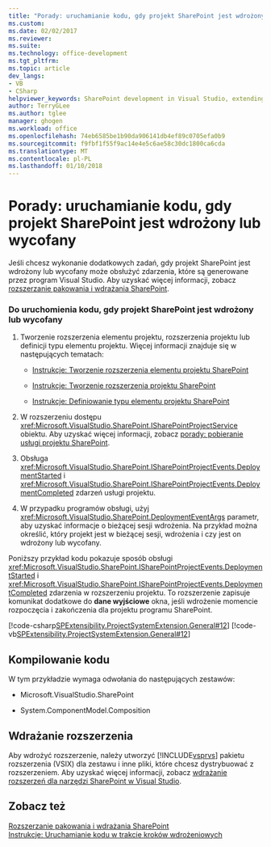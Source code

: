 ```yaml
---
title: "Porady: uruchamianie kodu, gdy projekt SharePoint jest wdrożony lub wycofany | Dokumentacja firmy Microsoft"
ms.custom: 
ms.date: 02/02/2017
ms.reviewer: 
ms.suite: 
ms.technology: office-development
ms.tgt_pltfrm: 
ms.topic: article
dev_langs:
- VB
- CSharp
helpviewer_keywords: SharePoint development in Visual Studio, extending deployment
author: TerryGLee
ms.author: tglee
manager: ghogen
ms.workload: office
ms.openlocfilehash: 74eb6585be1b90da906141db4ef89c0705efa0b9
ms.sourcegitcommit: f9fbf1f55f9ac14e4e5c6ae58c30dc1800ca6cda
ms.translationtype: MT
ms.contentlocale: pl-PL
ms.lasthandoff: 01/10/2018
---
```

# <a name="how-to-run-code-when-a-sharepoint-project-is-deployed-or-retracted"></a>Porady: uruchamianie kodu, gdy projekt SharePoint jest wdrożony lub wycofany
  Jeśli chcesz wykonanie dodatkowych zadań, gdy projekt SharePoint jest wdrożony lub wycofany może obsłużyć zdarzenia, które są generowane przez program Visual Studio. Aby uzyskać więcej informacji, zobacz [rozszerzanie pakowania i wdrażania SharePoint](../sharepoint/extending-sharepoint-packaging-and-deployment.md).  
  
### <a name="to-run-code-when-a-sharepoint-project-is-deployed-or-retracted"></a>Do uruchomienia kodu, gdy projekt SharePoint jest wdrożony lub wycofany  
  
1.  Tworzenie rozszerzenia elementu projektu, rozszerzenia projektu lub definicji typu elementu projektu. Więcej informacji znajduje się w następujących tematach:  
  
    -   [Instrukcje: Tworzenie rozszerzenia elementu projektu SharePoint](../sharepoint/how-to-create-a-sharepoint-project-item-extension.md)  
  
    -   [Instrukcje: Tworzenie rozszerzenia projektu SharePoint](../sharepoint/how-to-create-a-sharepoint-project-extension.md)  
  
    -   [Instrukcje: Definiowanie typu elementu projektu SharePoint](../sharepoint/how-to-define-a-sharepoint-project-item-type.md)  
  
2.  W rozszerzeniu dostępu <xref:Microsoft.VisualStudio.SharePoint.ISharePointProjectService> obiektu. Aby uzyskać więcej informacji, zobacz [porady: pobieranie usługi projektu SharePoint](../sharepoint/how-to-retrieve-the-sharepoint-project-service.md).  
  
3.  Obsługa <xref:Microsoft.VisualStudio.SharePoint.ISharePointProjectEvents.DeploymentStarted> i <xref:Microsoft.VisualStudio.SharePoint.ISharePointProjectEvents.DeploymentCompleted> zdarzeń usługi projektu.  
  
4.  W przypadku programów obsługi, użyj <xref:Microsoft.VisualStudio.SharePoint.DeploymentEventArgs> parametr, aby uzyskać informacje o bieżącej sesji wdrożenia. Na przykład można określić, który projekt jest w bieżącej sesji, wdrożenia i czy jest on wdrożony lub wycofany.  
  
 Poniższy przykład kodu pokazuje sposób obsługi <xref:Microsoft.VisualStudio.SharePoint.ISharePointProjectEvents.DeploymentStarted> i <xref:Microsoft.VisualStudio.SharePoint.ISharePointProjectEvents.DeploymentCompleted> zdarzenia w rozszerzeniu projektu. To rozszerzenie zapisuje komunikat dodatkowe do **dane wyjściowe** okna, jeśli wdrożenie momencie rozpoczęcia i zakończenia dla projektu programu SharePoint.  
  
 [!code-csharp[SPExtensibility.ProjectSystemExtension.General#12](../sharepoint/codesnippet/CSharp/projectsystemexamples/extension/handleprojectdeploymentevents.cs#12)]
 [!code-vb[SPExtensibility.ProjectSystemExtension.General#12](../sharepoint/codesnippet/VisualBasic/projectsystemexamples/extension/handleprojectdeploymentevents.vb#12)]  
  
## <a name="compiling-the-code"></a>Kompilowanie kodu  
 W tym przykładzie wymaga odwołania do następujących zestawów:  
  
-   Microsoft.VisualStudio.SharePoint  
  
-   System.ComponentModel.Composition  
  
## <a name="deploying-the-extension"></a>Wdrażanie rozszerzenia  
 Aby wdrożyć rozszerzenie, należy utworzyć [!INCLUDE[vsprvs](../sharepoint/includes/vsprvs-md.md)] pakietu rozszerzenia (VSIX) dla zestawu i inne pliki, które chcesz dystrybuować z rozszerzeniem. Aby uzyskać więcej informacji, zobacz [wdrażanie rozszerzeń dla narzędzi SharePoint w Visual Studio](../sharepoint/deploying-extensions-for-the-sharepoint-tools-in-visual-studio.md).  
  
## <a name="see-also"></a>Zobacz też  
 [Rozszerzanie pakowania i wdrażania SharePoint](../sharepoint/extending-sharepoint-packaging-and-deployment.md)   
 [Instrukcje: Uruchamianie kodu w trakcie kroków wdrożeniowych](../sharepoint/how-to-run-code-when-deployment-steps-are-executed.md)  
  
  